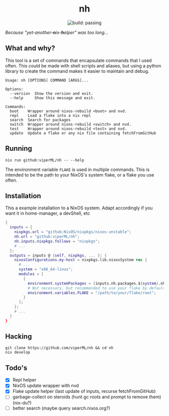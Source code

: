 <h1 align="center">nh</h1>

<p align="center">
  <img
    alt="build: passing"
    src="https://img.shields.io/github/workflow/status/viperML/nh/Check%20and%20build"
  >
  </a>
</p>

_Because "yet-another-**n**ix-**h**elper" was too long..._

## What and why?

This tool is a set of commands that encapsulate commands that I used often.
This could be made with shell scripts and aliases, but using a python library to create the command makes it easier to maintain and debug.
```
Usage: nh [OPTIONS] COMMAND [ARGS]...

Options:
  --version  Show the version and exit.
  --help     Show this message and exit.

Commands:
  boot    Wrapper around nixos-rebuild <boot> and nvd.
  repl    Load a flake into a nix repl
  search  Search for packages
  switch  Wrapper around nixos-rebuild <switch> and nvd.
  test    Wrapper around nixos-rebuild <test> and nvd.
  update  Update a flake or any nix file containing fetchFromGitHub
```
## Running

```console
nix run github:viperML/nh -- --help
```

The environment variable `FLAKE` is used in multiple commands. This is intended to be the path to your NixOS's system flake, or a flake you use often.

## Installation

This a example installation to a NixOS system. Adapt accordingly if you want it in home-manager, a devShell, etc

```nix
{
  inputs = {
    nixpkgs.url = "github:NixOS/nixpkgs/nixos-unstable";
    nh.url = "github:viperML/nh";
    nh.inputs.nixpkgs.follows = "nixpkgs";
    # ...
  };
  outputs = inputs @ {self, nixpkgs, ... }: {
    nixosConfigurations.my-host = nixpkgs.lib.nixosSystem rec {
      # ...
      system = "x86_64-linux";
      modules = [
        {
          environment.systemPackages = [inputs.nh.packages.${system}.nh];
          # Not necessary, but recommended to use your flake by default
          environment.variables.FLAKE = "/path/to/your/flake/root";
        }
      ];
    };
    # ...
  }
}
```

## Hacking

```console
git clone https://github.com/viperML/nh && cd nh
nix develop
```

## Todo's

- [x] Repl helper
- [x] NixOS update wrapper with nvd
- [x] Flake update helper (last update of inputs, recurse fetchFromGitHub)
- [ ] garbage-collect on steroids (hunt gc roots and prompt to remove them) (nix-du?)
- [ ] better search (maybe query search.nixos.org?)

